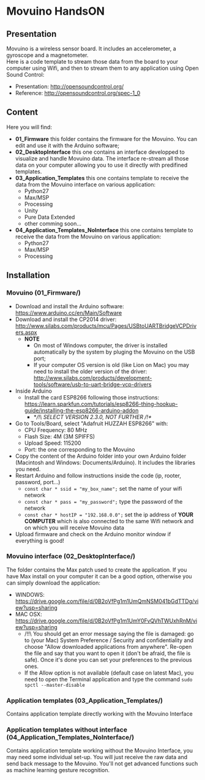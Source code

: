 # Movuino HandsON

## Presentation

Movuino is a wireless sensor board. It includes an accelerometer, a gyroscope and a magnetometer.  
Here is a code template to stream those data from the board to your computer using Wifi, and then to stream them to any application using Open Sound Control:
* Presentation:  http://opensoundcontrol.org/
* Reference: http://opensoundcontrol.org/spec-1_0

## Content
Here you will find:
* **01_Firmware** this folder contains the firmware for the Movuino. You can edit and use it with the Arduino software;
* **02_DesktopInterface** this one contains an interface developped to visualize and handle Movuino data. The interface re-stream all those data on your computer allowing you to use it directly with predifined templates.
* **03_Application_Templates** this one contains template to receive the data from the Movuino interface on various application:
   * Python27
   * Max/MSP
   * Processing
   * Unity
   * Pure Data Extended
   * other comming soon...
* **04_Application_Templates_NoInterface** this one contains template to receive the data from the Movuino on various application:
   * Python27
   * Max/MSP
   * Processing

## Installation
  
### Movuino (01_Firmware/)
* Download and install the Arduino software: https://www.arduino.cc/en/Main/Software
* Download and install the CP2014 driver: http://www.silabs.com/products/mcu/Pages/USBtoUARTBridgeVCPDrivers.aspx
  * **NOTE**
    * On most of Windows computer, the driver is installed automatically by the system by pluging the Movuino on the USB port;
    * If your computer OS version is old (like Lion on Mac) you may need to install the older version of the driver: http://www.silabs.com/products/development-tools/software/usb-to-uart-bridge-vcp-drivers
* Inside Arduino
  * Install the card ESP8266 following those instructions: https://learn.sparkfun.com/tutorials/esp8266-thing-hookup-guide/installing-the-esp8266-arduino-addon
    * **/!\ SELECT VERSION 2.3.0, NOT FURTHER /!\**
 * Go to Tools/Board, select "Adafruit HUZZAH ESP8266" with:
      * CPU Frequency: 80 MHz
      * Flash Size: 4M (3M SPIFFS)
      * Upload Speed: 115200
      * Port: the one corresponding to the Movuino
  * Copy the content of the Arduino folder into your own Arduino folder (Macintosh and Windows: Documents/Arduino). It includes the libraries you need.
  * Restart Arduino and follow instructions inside the code (ip, rooter, password, port...)
     * `const char * ssid = "my_box_name";` set the name of your wifi network
     * `const char * pass = "my_password";` type the password of the network
     * `const char * hostIP = "192.168.0.0";` set the ip address of **YOUR COMPUTER** which is also connected to the same Wifi network and on which you will receive Movuino data
  * Upload firmware and check on the Arduino monitor window if everything is good!
  
### Movuino interface (02_DesktopInterface/)
The folder contains the Max patch used to create the application. If you have Max install on your computer it can be a good option, otherwise you can simply download the application:
* WINDOWS: https://drive.google.com/file/d/0B2oVfPg1m1UmQmNSM041bGdTTDg/view?usp=sharing
* MAC OSX: https://drive.google.com/file/d/0B2oVfPg1m1UmY0FvQVhTWUxhRnM/view?usp=sharing
  * /!!\ You should get an error message saying the file is damaged: go to (your Mac) System Preference / Security and confidentiality and choose "Allow downloaded applications from anywhere". Re-open the file and say that you want to open it (don't be afraid, the file is safe). Once it's done you can set your preferences to the previous ones.
  * If the Allow option is not available (default case on latest Mac), you need to open the Terminal application and type the command `sudo spctl --master-disable`

### Application templates (03_Application_Templates/)
Contains application template directly working with the Movuino Interface

### Application templates without interface (04_Application_Templates_NoInterface/)
Contains application template working without the Movuino Interface, you may need some individual set-up. You will just receive the raw data and send back message to the Movuino. You'll not get advanced functions such as machine learning gesture recognition.



